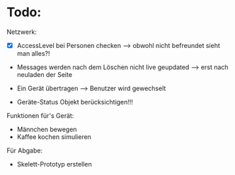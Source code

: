 # Todo:
Netzwerk:

- [x] AccessLevel bei Personen checken --> obwohl nicht befreundet sieht man alles?!

- Messages werden nach dem Löschen nicht live geupdated --> erst nach neuladen der Seite
- Ein Gerät übertragen --> Benutzer wird gewechselt

- Geräte-Status Objekt berücksichtigen!!!


Funktionen für's Gerät:
- Männchen bewegen
- Kaffee kochen simulieren

Für Abgabe:
- Skelett-Prototyp erstellen 
